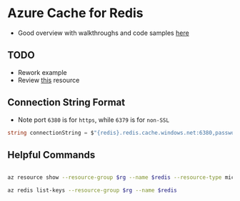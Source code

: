 # Azure Cache for Redis

- Good overview with walkthroughs and code samples [here](https://azure.github.io/redis-on-azure-workshop/)

## TODO

- Rework example
- Review [this](https://azure.github.io/redis-on-azure-workshop/) resource

## Connection String Format

- Note port `6380` is for `https`, while `6379` is for `non-SSL`

```C#
string connectionString = $"{redis}.redis.cache.windows.net:6380,password={key},ssl=True,abortConnect=False";
```

## Helpful Commands

```bash

az resource show --resource-group $rg --name $redis --resource-type microsoft.cache.redis

az redis list-keys --resource-group $rg --name $redis

```
